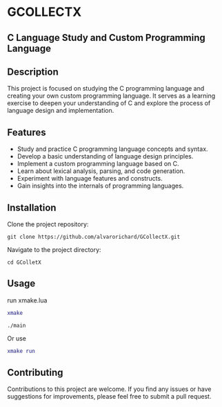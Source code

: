 # GCOLLECTX

## C Language Study and Custom Programming Language

## Description

This project is focused on studying the C programming language and creating your own custom programming language. It serves as a learning exercise to deepen your understanding of C and explore the process of language design and implementation.

## Features

* Study and practice C programming language concepts and syntax.
* Develop a basic understanding of language design principles.
* Implement a custom programming language based on C.
* Learn about lexical analysis, parsing, and code generation.
* Experiment with language features and constructs.
* Gain insights into the internals of programming languages.

## Installation

Clone the project repository:

```shell
git clone https://github.com/alvarorichard/GCollectX.git
```


Navigate to the project directory:

```shell
cd GColletX
```

## Usage
 run xmake.lua

 ```lua
 xmake
 ```
```shell
./main
```
Or use

```lua
xmake run
```

## Contributing

Contributions to this project are welcome. If you find any issues or have suggestions for improvements, please feel free to submit a pull request.